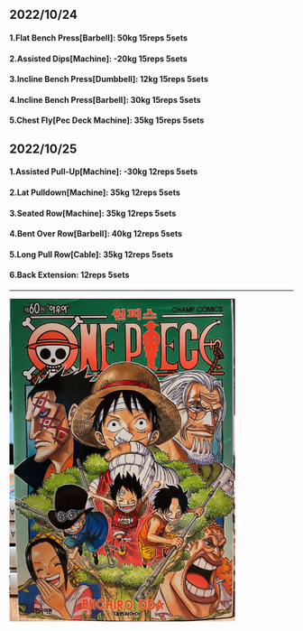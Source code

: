 ## 2022/10/24
#### 1.Flat Bench Press\[Barbell\]: 50kg 15reps 5sets
#### 2.Assisted Dips\[Machine\]: -20kg 15reps 5sets
#### 3.Incline Bench Press\[Dumbbell\]: 12kg 15reps 5sets
#### 4.Incline Bench Press\[Barbell\]: 30kg 15reps 5sets
#### 5.Chest Fly\[Pec Deck Machine\]: 35kg 15reps 5sets

## 2022/10/25
#### 1.Assisted Pull-Up\[Machine\]: -30kg 12reps 5sets
#### 2.Lat Pulldown\[Machine\]: 35kg 12reps 5sets
#### 3.Seated Row\[Machine\]: 35kg 12reps 5sets
#### 4.Bent Over Row\[Barbell\]: 40kg 12reps 5sets
#### 5.Long Pull Row\[Cable\]: 35kg 12reps 5sets
#### 6.Back Extension: 12reps 5sets

---

<img src='../_resources/__060.png' width='400px' />

